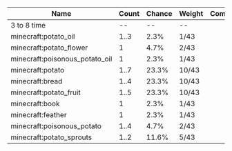 | Name                           | Count | Chance | Weight | Comment |
| ------------------------------ | ----- | ------ | ------ | ------- |
| 3 to 8 time                    |    -- |     -- |     -- |         |
| minecraft:potato_oil           |  1..3 |   2.3% |   1/43 |         |
| minecraft:potato_flower        |     1 |   4.7% |   2/43 |         |
| minecraft:poisonous_potato_oil |     1 |   2.3% |   1/43 |         |
| minecraft:potato               |  1..7 |  23.3% |  10/43 |         |
| minecraft:bread                |  1..4 |  23.3% |  10/43 |         |
| minecraft:potato_fruit         |  1..5 |  23.3% |  10/43 |         |
| minecraft:book                 |     1 |   2.3% |   1/43 |         |
| minecraft:feather              |     1 |   2.3% |   1/43 |         |
| minecraft:poisonous_potato     |  1..4 |   4.7% |   2/43 |         |
| minecraft:potato_sprouts       |  1..2 |  11.6% |   5/43 |         |